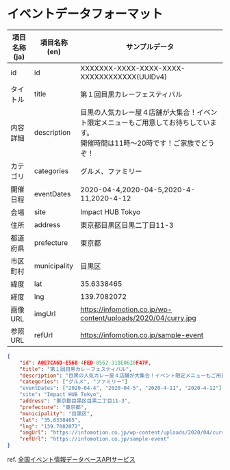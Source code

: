 # イベントデータフォーマット

| 項目名称(ja) | 項目名称(en) | サンプルデータ |
|---|---|---|
|id|id|XXXXXXX-XXXX-XXXX-XXXX-XXXXXXXXXXXX(UUIDv4)|
|タイトル|title|第１回目黒カレーフェスティバル|
|内容詳細|description|目黒の人気カレー屋４店舗が大集合！イベント限定メニューもご用意してお待ちしています。<br>開催時間は11時～20時です！ご家族でどうぞ！|
|カテゴリ|categories|グルメ、ファミリー|
|開催日程|eventDates|2020-04-4,2020-04-5,2020-4-11,2020-4-12|
|会場|site|Impact HUB Tokyo|
|住所|address|東京都目黒区目黒二丁目11-3|
|都道府県|prefecture|東京都|
|市区町村|municipality|目黒区|
|緯度|lat|35.6338465|
|経度|lng|139.7082072|
|画像URL|imgUrl|https://infomotion.co.jp/wp-content/uploads/2020/04/curry.jpg|
|参照URL|refUrl|https://infomotion.co.jp/sample-event|

```json
{
    "id": A0E7CA6D-E568-4FED-8562-318E0620F47F,
    "title": "第１回目黒カレーフェスティバル",
    "description": "目黒の人気カレー屋４店舗が大集合！イベント限定メニューもご用意してお待ちしています。<br>開催時間は11時～20時です！ご家族でどうぞ！",
    "categories": ["グルメ", "ファミリー"]
    "eventDates": ["2020-04-4", "2020-04-5", "2020-4-11", "2020-4-12"]
    "site": "Impact HUB Tokyo",
    "address": "東京都目黒区目黒二丁目11-3",
    "prefecture": "東京都",
    "municipality": "目黒区",
    "lat": "35.6338465",
    "lng": "139.7082072",
    "imgUrl": "https://infomotion.co.jp/wp-content/uploads/2020/04/curry.jpg",
    "refUrl": "https://infomotion.co.jp/sample-event"
}
```


ref. [全国イベント情報データベースAPIサービス](https://infomotion.co.jp/event-api/)

